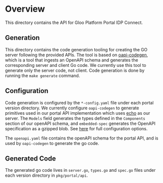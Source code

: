 # Overview

This directory contains the API for Gloo Platform Portal IDP Connect.

## Generation

This directory contains the code generation tooling for creating the GO server following the provided APIs. The tool is based on [oapi-codegen](https://github.com/deepmap/oapi-codegen), which is a tool that ingests an OpenAPI schema and generates the corresponding server and client Go code. We currently use this tool to generate only the server code, not client.
Code generation is done by running the `make generate` command.

## Configuration

Code generation is configured by the `*-config.yaml` file under each portal version directory. We currently configure `oapi-codegen`
to generate primitives used in our portal API implementation which uses [echo](https://github.com/labstack/echo) as
our server. The `Models` field generates the types defined in the `Components` section of our openAPI schema, and
`embedded-spec` generates the OpenAPI specification as a gzipped blob. See [here](https://github.com/deepmap/oapi-codegen/blob/f4cf8f9a570380c24c6ba03ae04b9393cf120692/pkg/codegen/configuration.go#L14) 
for full configuration options.

The `openapi.yaml` file contains the openAPI schema for the portal API, and is used by `oapi-codegen` to generate
the go code.

## Generated Code

The generated go code lives in `server.go`, `types.go` and `spec.go` files under each version directory in `pkg/portal/api`.